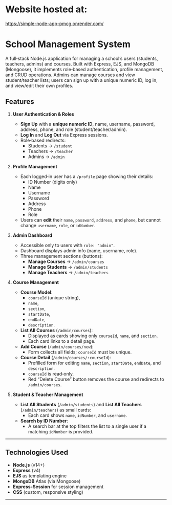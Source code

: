 # Website hosted at: 
https://simple-node-app-pmcg.onrender.com/


# School Management System

A full‐stack Node.js application for managing a school’s users (students, teachers, admins) and courses. Built with Express, EJS, and MongoDB (Mongoose), it implements role‐based authentication, profile management, and CRUD operations. Admins can manage courses and view student/teacher lists; users can sign up with a unique numeric ID, log in, and view/edit their own profiles.

## Features

1. **User Authentication & Roles**  
   - **Sign Up** with a **unique numeric ID**, name, username, password, address, phone, and role (student/teacher/admin).  
   - **Log In** and **Log Out** via Express sessions.  
   - Role‐based redirects:  
     - Students → `/student`  
     - Teachers → `/teacher`  
     - Admins → `/admin`

2. **Profile Management**  
   - Each logged‐in user has a `/profile` page showing their details:  
     - ID Number (digits only)  
     - Name  
     - Username  
     - Password  
     - Address  
     - Phone  
     - Role  
   - Users can **edit** their `name`, `password`, `address`, and `phone`, but cannot change `username`, `role`, or `idNumber`.

3. **Admin Dashboard**  
   - Accessible only to users with `role: "admin"`.  
   - Dashboard displays admin info (name, username, role).  
   - Three management sections (buttons):  
     - **Manage Courses** → `/admin/courses`  
     - **Manage Students** → `/admin/students`  
     - **Manage Teachers** → `/admin/teachers`

4. **Course Management**  
   - **Course Model**:  
     - `courseId` (unique string),  
     - `name`,  
     - `section`,  
     - `startDate`,  
     - `endDate`,  
     - `description`.  
   - **List All Courses** (`/admin/courses`):  
     - Displayed as cards showing only `courseId`, `name`, and `section`.  
     - Each card links to a detail page.  
   - **Add Course** (`/admin/courses/new`):  
     - Form collects all fields; `courseId` must be unique.  
   - **Course Detail** (`/admin/courses/:courseId`):  
     - Prefilled form for editing `name`, `section`, `startDate`, `endDate`, and `description`.  
     - `courseId` is read‐only.  
     - Red “Delete Course” button removes the course and redirects to `/admin/courses`.

5. **Student & Teacher Management**  
   - **List All Students** (`/admin/students`) and **List All Teachers** (`/admin/teachers`) as small cards:  
     - Each card shows `name`, `idNumber`, and `username`.  
   - **Search by ID Number**:  
     - A search bar at the top filters the list to a single user if a matching `idNumber` is provided.

---

## Technologies Used

- **Node.js** (v14+)  
- **Express** (v4)  
- **EJS** as templating engine  
- **MongoDB** Atlas (via Mongoose)  
- **Express-Session** for session management  
- **CSS** (custom, responsive styling)  

---


